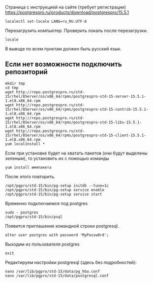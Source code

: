 Страница с инструкцией на сайте (требует регистрации)
https://postgrespro.ru/products/download/postgrespro/15.5.1

```
localectl set-locale LANG=ru_RU.UTF-8
```
Перезагрузить компьютер.
Проверить локаль после перезагрузки.
```
locale
```
В выводе по всем пунктам должен быть русский язык.

## Если нет возможности подключить репозиторий
```
mkdir tmp
cd tmp
wget http://repo.postgrespro.ru/std-15/rhel/8Server/os/x86_64/rpms/postgrespro-std-15-server-15.5.1-1.el8.x86_64.rpm
wget http://repo.postgrespro.ru/std-15/rhel/8Server/os/x86_64/rpms/postgrespro-std-15-contrib-15.5.1-1.el8.x86_64.rpm
wget http://repo.postgrespro.ru/std-15/rhel/8Server/os/x86_64/rpms/postgrespro-std-15-libs-15.5.1-1.el8.x86_64.rpm
wget http://repo.postgrespro.ru/std-15/rhel/8Server/os/x86_64/rpms/postgrespro-std-15-client-15.5.1-1.el8.x86_64.rpm
yum localinstall *
```
Если при установке будет на хватать пакетов (они будут выделены зеленым), то установить их с помощью команды
```
yum install имяпакета
```
После этого повторить.

```
/opt/pgpro/std-15/bin/pg-setup initdb --tune=1c
/opt/pgpro/std-15/bin/pg-setup service enable
/opt/pgpro/std-15/bin/pg-setup service start
```
Временно подключаемся под postgres
```
sudo - postgres
/opt/pgpro/std-15/bin/psql
```
Появится приглашение командной строки postgresql.
```
alter user postgres with password 'MyPassw0rd';
```
Выходим из пользователя postgres
```
exit
```
Редактируем настройки postgresql (здесь без подробностей):

```
nano /var/lib/pgpro/std-15/data/pg_hba.conf
nano /var/lib/pgpro/std-15/data/postgresql.conf
```